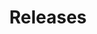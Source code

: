---
title: Releases
full_title: Archives
nav_title: Releases only
feed_url: http://feeds.feedburner.com/spooner_releases
layout: archives
count_comments: true
archives: sorted_releases
---